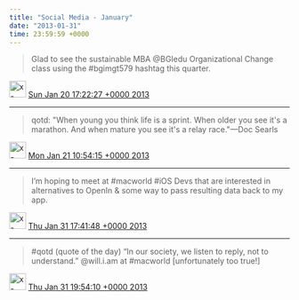 ```yaml
---    
title: "Social Media - January"
date: "2013-01-31"
time: 23:59:59 +0000
---
```


> Glad to see the sustainable MBA @BGIedu Organizational Change class using the #bgimgt579 hashtag this quarter.

<img src="{{ site.url }}{{ site.baseurl }}/assets/images/media/tweet.ico" alt="x-icon" alt="" width="30" /> [Sun Jan 20 17:22:27 +0000 2013](https://twitter.com/ChristopherA/status/293045839855767552)

----

> qotd: "When young you think life is a sprint. When older you see it's a marathon. And when mature you see it's a relay race."—Doc Searls

<img src="{{ site.url }}{{ site.baseurl }}/assets/images/media/tweet.ico" alt="x-icon" width="30" /> [Mon Jan 21 10:54:15 +0000 2013](https://twitter.com/ChristopherA/status/293310533963227137)

----

> I’m hoping to meet at #macworld #iOS Devs that are interested in alternatives to OpenIn &amp; some way to pass resulting data back to my app.

<img src="{{ site.url }}{{ site.baseurl }}/assets/images/media/tweet.ico" alt="x-icon" width="30" /> [Thu Jan 31 17:41:48 +0000 2013](https://twitter.com/ChristopherA/status/297036974450155520)

----

> #qotd (quote of the day) “In our society, we listen to reply, not to understand.” @will.i.am at #macworld [unfortunately too true!]

<img src="{{ site.url }}{{ site.baseurl }}/assets/images/media/tweet.ico" alt="x-icon" width="30" /> [Thu Jan 31 19:54:10 +0000 2013](https://twitter.com/ChristopherA/status/297070285746761729)